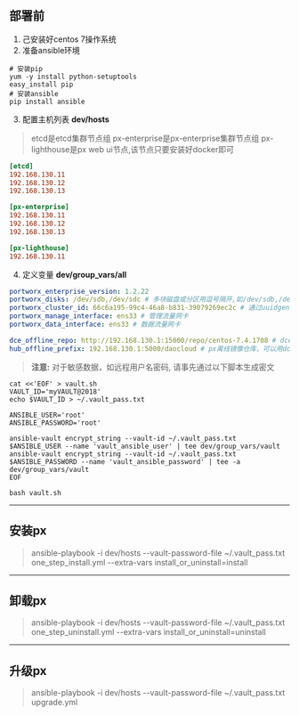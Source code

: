## 部署前 ##
1. 己安装好centos 7操作系统
2. 准备ansible环境

``` shell
# 安装pip
yum -y install python-setuptools
easy_install pip
# 安装ansible
pip install ansible
```

3. 配置主机列表
**dev/hosts**  
> etcd是etcd集群节点组
> px-enterprise是px-enterprise集群节点组
> px-lighthouse是px web ui节点,该节点只要安装好docker即可
``` ini
[etcd]
192.168.130.11
192.168.130.12
192.168.130.13

[px-enterprise]
192.168.130.11
192.168.130.12
192.168.130.13

[px-lighthouse]
192.168.130.11
```
4. 定义变量
**dev/group_vars/all**
``` yaml
portworx_enterprise_version: 1.2.22
portworx_disks: /dev/sdb,/dev/sdc # 多块磁盘或分区用逗号隔开,如/dev/sdb,/dev/sdc1,/dev/sdc2
portworx_cluster_id: 66c6a195-99c4-46a8-b831-39079269ec2c # 通过uuidgen命令生成
portworx_manage_interface: ens33 # 管理流量网卡
portworx_data_interface: ens33 # 数据流量网卡

dce_offline_repo: http://192.168.130.1:15000/repo/centos-7.4.1708 # dce离线yum源,提供docker,ntp等软件包
hub_offline_prefix: 192.168.130.1:5000/daocloud # px离线镜像仓库，可以用dce内建镜像仓库，也可以自行搭建，甚至可以直接将镜像push到dce离线源中来作为px离线镜像仓库。dce-plugin-proxy,influxdb,px-lighthouse都使用latest版本
```
> **注意:** 对于敏感数据，如远程用户名密码, 请事先通过以下脚本生成密文
``` shell
cat <<'EOF' > vault.sh
VAULT_ID='myVAULT@2018'
echo $VAULT_ID > ~/.vault_pass.txt

ANSIBLE_USER='root'
ANSIBLE_PASSWORD='root'

ansible-vault encrypt_string --vault-id ~/.vault_pass.txt $ANSIBLE_USER --name 'vault_ansible_user' | tee dev/group_vars/vault
ansible-vault encrypt_string --vault-id ~/.vault_pass.txt $ANSIBLE_PASSWORD --name 'vault_ansible_password' | tee -a dev/group_vars/vault
EOF

bash vault.sh
```





-------------------------------------------------------------------------------
## 安装px ##
> ansible-playbook -i dev/hosts --vault-password-file ~/.vault_pass.txt one_step_install.yml --extra-vars install_or_uninstall=install





-------------------------------------------------------------------------------
## 卸载px ##
> ansible-playbook -i dev/hosts --vault-password-file ~/.vault_pass.txt one_step_uninstall.yml --extra-vars install_or_uninstall=uninstall





-------------------------------------------------------------------------------
## 升级px ##
> ansible-playbook -i dev/hosts --vault-password-file ~/.vault_pass.txt upgrade.yml
